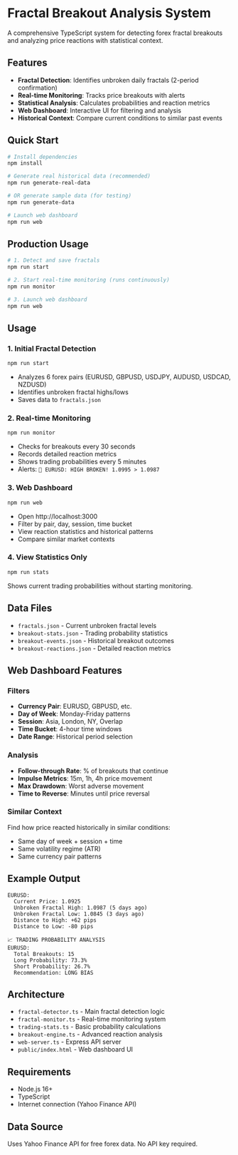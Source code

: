 # Fractal Breakout Analysis System

A comprehensive TypeScript system for detecting forex fractal breakouts and analyzing price reactions with statistical context.

## Features

- **Fractal Detection**: Identifies unbroken daily fractals (2-period confirmation)
- **Real-time Monitoring**: Tracks price breakouts with alerts
- **Statistical Analysis**: Calculates probabilities and reaction metrics
- **Web Dashboard**: Interactive UI for filtering and analysis
- **Historical Context**: Compare current conditions to similar past events

## Quick Start

```bash
# Install dependencies
npm install

# Generate real historical data (recommended)
npm run generate-real-data

# OR generate sample data (for testing)
npm run generate-data

# Launch web dashboard
npm run web
```

## Production Usage

```bash
# 1. Detect and save fractals
npm run start

# 2. Start real-time monitoring (runs continuously)
npm run monitor

# 3. Launch web dashboard
npm run web
```

## Usage

### 1. Initial Fractal Detection
```bash
npm run start
```
- Analyzes 6 forex pairs (EURUSD, GBPUSD, USDJPY, AUDUSD, USDCAD, NZDUSD)
- Identifies unbroken fractal highs/lows
- Saves data to `fractals.json`

### 2. Real-time Monitoring
```bash
npm run monitor
```
- Checks for breakouts every 30 seconds
- Records detailed reaction metrics
- Shows trading probabilities every 5 minutes
- Alerts: `🚨 EURUSD: HIGH BROKEN! 1.0995 > 1.0987`

### 3. Web Dashboard
```bash
npm run web
```
- Open http://localhost:3000
- Filter by pair, day, session, time bucket
- View reaction statistics and historical patterns
- Compare similar market contexts

### 4. View Statistics Only
```bash
npm run stats
```
Shows current trading probabilities without starting monitoring.

## Data Files

- `fractals.json` - Current unbroken fractal levels
- `breakout-stats.json` - Trading probability statistics
- `breakout-events.json` - Historical breakout outcomes
- `breakout-reactions.json` - Detailed reaction metrics

## Web Dashboard Features

### Filters
- **Currency Pair**: EURUSD, GBPUSD, etc.
- **Day of Week**: Monday-Friday patterns
- **Session**: Asia, London, NY, Overlap
- **Time Bucket**: 4-hour time windows
- **Date Range**: Historical period selection

### Analysis
- **Follow-through Rate**: % of breakouts that continue
- **Impulse Metrics**: 15m, 1h, 4h price movement
- **Max Drawdown**: Worst adverse movement
- **Time to Reverse**: Minutes until price reversal

### Similar Context
Find how price reacted historically in similar conditions:
- Same day of week + session + time
- Same volatility regime (ATR)
- Same currency pair patterns

## Example Output

```
EURUSD:
  Current Price: 1.0925
  Unbroken Fractal High: 1.0987 (5 days ago)
  Unbroken Fractal Low: 1.0845 (3 days ago)
  Distance to High: +62 pips
  Distance to Low: -80 pips

📈 TRADING PROBABILITY ANALYSIS
EURUSD:
  Total Breakouts: 15
  Long Probability: 73.3%
  Short Probability: 26.7%
  Recommendation: LONG BIAS
```

## Architecture

- `fractal-detector.ts` - Main fractal detection logic
- `fractal-monitor.ts` - Real-time monitoring system
- `trading-stats.ts` - Basic probability calculations
- `breakout-engine.ts` - Advanced reaction analysis
- `web-server.ts` - Express API server
- `public/index.html` - Web dashboard UI

## Requirements

- Node.js 16+
- TypeScript
- Internet connection (Yahoo Finance API)

## Data Source

Uses Yahoo Finance API for free forex data. No API key required.